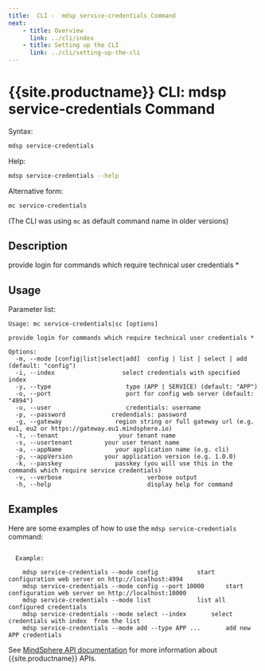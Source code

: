 ```yaml
---
title:  CLI -  mdsp service-credentials Command
next:
    - title: Overview
      link: ../cli/index
    - title: Setting up the CLI
      link: ../cli/setting-up-the-cli
---
```


# {{site.productname}} CLI: mdsp service-credentials Command

Syntax:

```bash
mdsp service-credentials
```

Help:

```bash
mdsp service-credentials --help
```

Alternative form:

```bash
mc service-credentials
```

(The CLI was using `mc` as default command name in older versions)

## Description

provide login for commands which require technical user credentials *

## Usage

Parameter list:

```text
Usage: mc service-credentials|sc [options]

provide login for commands which require technical user credentials *

Options:
  -m, --mode [config|list|select|add]  config | list | select | add (default: "config")
  -i, --index                   select credentials with specified index
  -y, --type                     type (APP | SERVICE) (default: "APP")
  -o, --port                     port for config web server (default: "4994")
  -u, --user                     credentials: username
  -p, --password             credendials: password
  -g, --gateway               region string or full gateway url (e.g. eu1, eu2 or https://gateway.eu1.mindsphere.io)
  -t, --tenant                 your tenant name
  -s, --usertenant         your user tenant name
  -a, --appName               your application name (e.g. cli)
  -p, --appVersion         your application version (e.g. 1.0.0)
  -k, --passkey               passkey (you will use this in the commands which require service credentials)
  -v, --verbose                        verbose output
  -h, --help                           display help for command

```

## Examples

Here are some examples of how to use the `mdsp service-credentials` command:

```text

  Example:

    mdsp service-credentials --mode config 			 start configuration web server on http://localhost:4994
    mdsp service-credentials --mode config --port 10000 	 start configuration web server on http://localhost:10000
    mdsp service-credentials --mode list  			 list all configured credentials
    mdsp service-credentials --mode select --index  	 select credentials with index  from the list
    mdsp service-credentials --mode add --type APP ... 		 add new APP credentials

```

See [MindSphere API documentation](https://documentation.mindsphere.io/MindSphere/apis/index.html) for more information about {{site.productname}} APIs.
